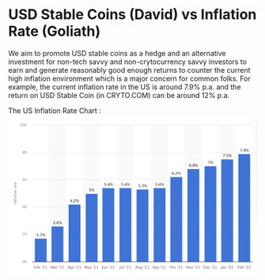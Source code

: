 # USD Stable Coins (David) vs Inflation Rate (Goliath)
We aim to promote USD stable coins as a hedge and an alternative investment for non-tech savvy and non-crytocurrency savvy investors to earn and generate reasonably good enough returns to counter the current high inflation environment which is a major concern for common folks. For example, the current inflation rate in the US is around 7.9% p.a. and the return on USD Stable Coin (in CRYTO.COM) can be around 12% p.a.

The US Inflation Rate Chart :
![Screenshot](us_inflation_rate_chart.png)

